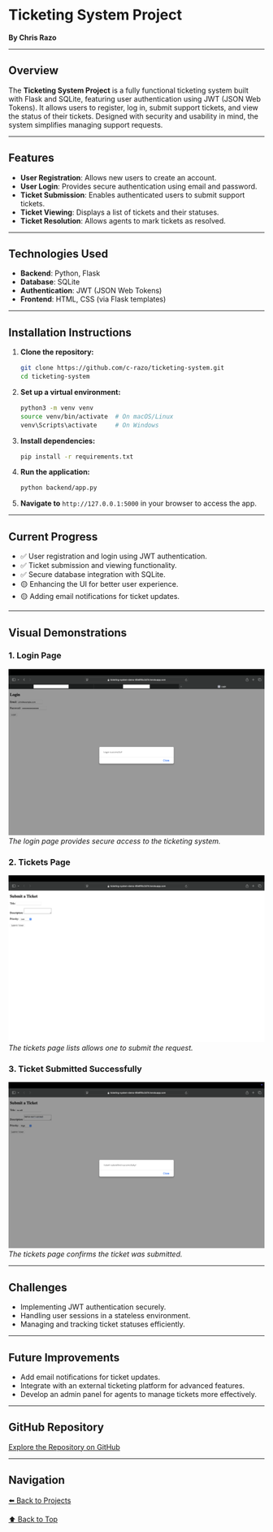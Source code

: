 # Ticketing System Project

**By Chris Razo**

---

## Overview

The **Ticketing System Project** is a fully functional ticketing system built with Flask and SQLite, featuring user authentication using JWT (JSON Web Tokens). It allows users to register, log in, submit support tickets, and view the status of their tickets. Designed with security and usability in mind, the system simplifies managing support requests.

---

## Features

- **User Registration**: Allows new users to create an account.
- **User Login**: Provides secure authentication using email and password.
- **Ticket Submission**: Enables authenticated users to submit support tickets.
- **Ticket Viewing**: Displays a list of tickets and their statuses.
- **Ticket Resolution**: Allows agents to mark tickets as resolved.

---

## Technologies Used

- **Backend**: Python, Flask
- **Database**: SQLite
- **Authentication**: JWT (JSON Web Tokens)
- **Frontend**: HTML, CSS (via Flask templates)

---

## Installation Instructions

1. **Clone the repository:**
    ```bash
    git clone https://github.com/c-razo/ticketing-system.git
    cd ticketing-system
    ```
2. **Set up a virtual environment:**
    ```bash
    python3 -m venv venv
    source venv/bin/activate  # On macOS/Linux
    venv\Scripts\activate     # On Windows
    ```
3. **Install dependencies:**
    ```bash
    pip install -r requirements.txt
    ```
4. **Run the application:**
    ```bash
    python backend/app.py
    ```
5. **Navigate to** `http://127.0.0.1:5000` in your browser to access the app.

---

## Current Progress

- ✅ User registration and login using JWT authentication.
- ✅ Ticket submission and viewing functionality.
- ✅ Secure database integration with SQLite.
- 🟡 Enhancing the UI for better user experience.
- 🟡 Adding email notifications for ticket updates.

---

## Visual Demonstrations

### **1. Login Page**  
![Login Page](../assets/images/tickets-login.png)  
*The login page provides secure access to the ticketing system.*

### **2. Tickets Page**  
![Tickets Page](../assets/images/ticket1.png)  
*The tickets page lists allows one to submit the request.*

### **3. Ticket Submitted Successfully**  
![Tickets Submitted](../assets/images/no-wifi.png)  
*The tickets page confirms the ticket was submitted.*

---

## Challenges

- Implementing JWT authentication securely.
- Handling user sessions in a stateless environment.
- Managing and tracking ticket statuses efficiently.

---

## Future Improvements

- Add email notifications for ticket updates.
- Integrate with an external ticketing platform for advanced features.
- Develop an admin panel for agents to manage tickets more effectively.

---

## GitHub Repository

[Explore the Repository on GitHub](https://github.com/c-razo/ticketing-system)

---

## Navigation

[⬅️ Back to Projects](../index.md#projects)

[⬆️ Back to Top](#ticketing-system-project)

